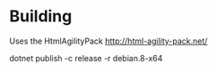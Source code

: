 
# Building

Uses the HtmlAgilityPack http://html-agility-pack.net/

dotnet publish -c release -r debian.8-x64
